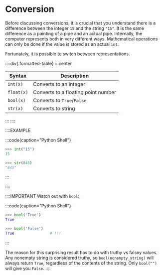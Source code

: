 # Conversion

Before discussing conversions, it is crucial that you understand there is a difference between the integer `15` and the string `"15"`.
It is the same difference as a painting of a pipe and an actual pipe.
Internally, the computer represents both in very different ways.
Mathematical operations can only be done if the value is stored as an actual `int`.

Fortunately, it is possible to switch between representations.

::::div{.formatted-table}
:::center

| Syntax | Description |
| ------ | ----------- |
| `int(x)` | Converts to an integer |
| `float(x)` | Converts to a floating point number |
| `bool(x)` | Converts to `True`/`False` |
| `str(x)` | Converts to string |

:::
::::

::::EXAMPLE

:::code{caption="Python Shell"}

```python
>>> int("15")
15

>>> str(845)
"845"
```

:::

::::

::::IMPORTANT
Watch out with `bool`:

:::code{caption="Python Shell"}

```python
>>> bool('True')
True

>>> bool('False')
True                # !!!
```

:::

The reason for this surprising result has to do with truthy vs falsey values.
Any nonempty string is considered truthy, so `bool(nonempty_string)` will always return `True`, regardless of the contents of the string.
Only `bool("")` will give you `False`.
::::
